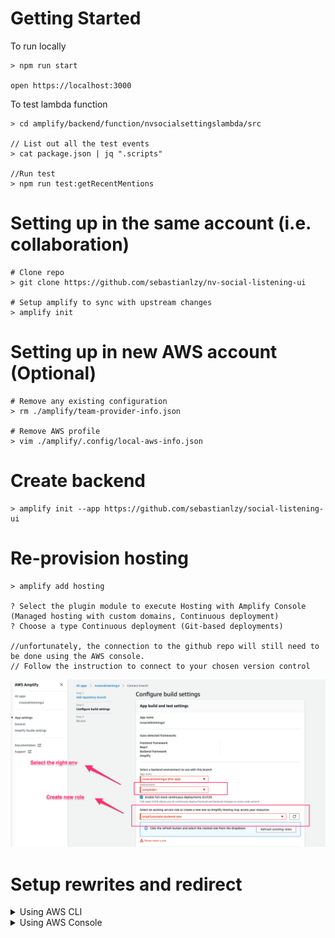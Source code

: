 # Getting Started 

To run locally

```
> npm run start

open https://localhost:3000
```


To test lambda function
```
> cd amplify/backend/function/nvsocialsettingslambda/src

// List out all the test events
> cat package.json | jq ".scripts"  

//Run test
> npm run test:getRecentMentions
```


# Setting up in the same account (i.e. collaboration)

```
# Clone repo
> git clone https://github.com/sebastianlzy/nv-social-listening-ui

# Setup amplify to sync with upstream changes
> amplify init
```

# Setting up in new AWS account (Optional)

```
# Remove any existing configuration
> rm ./amplify/team-provider-info.json

# Remove AWS profile
> vim ./amplify/.config/local-aws-info.json
```

# Create backend
```
> amplify init --app https://github.com/sebastianlzy/social-listening-ui
```


# Re-provision hosting
```
> amplify add hosting

? Select the plugin module to execute Hosting with Amplify Console (Managed hosting with custom domains, Continuous deployment)
? Choose a type Continuous deployment (Git-based deployments)

//unfortunately, the connection to the github repo will still need to be done using the AWS console. 
// Follow the instruction to connect to your chosen version control
```

![Amplify add hosting](./README/amplify-add-hosting.png)

# Setup rewrites and redirect

<details>
  <summary>Using AWS CLI</summary>

   ```
    > export APP_ID=$(aws amplify list-apps --query 'apps[?name==`nvsociallisteningui`].appId' --output text)
    > echo '[{"source": "</^[^.]+$|\\\.(?!(css|gif|ico|jpg|js|png|txt|svg|woff|woff2|ttf|map|json)$)([^.]+$)/>","target": "/index.html","status": "200"}]' > custom-rules.json 
    > aws amplify update-app --app-id $APP_ID --custom-rules file://custom-rules.json
   
   ```
</details>

<details>
  <summary>Using AWS Console</summary>

![Amplify add hosting](./README/add-rewrites-and-redirects-1.png)

```
Source address: </^[^.]+$|\.(?!(css|gif|ico|jpg|js|png|txt|svg|woff|woff2|ttf|map|json)$)([^.]+$)/>
Target address: /index.html
Type: 200(Rewrite)
```

![Amplify add hosting](./README/add-rewrites-and-redirects-2.png)

</details>

